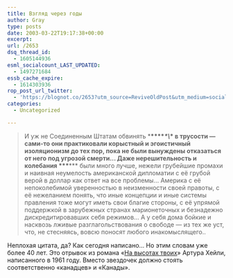 ```yaml
---
title: Взгляд через годы
author: Gray
type: posts
date: 2003-03-22T19:17:38+00:00
excerpt:
url: /2653
dsq_thread_id:
  - 1605144936
esml_socialcount_LAST_UPDATED:
  - 1497271684
essb_cache_expire:
  - 1614303936
rop_post_url_twitter:
  - 'https://blognot.co/2653?utm_source=ReviveOldPost&utm_medium=social&utm_campaign=ReviveOldPost'
categories:
  - Uncategorized

---
```








> И уж не Соединенным Штатам обвинять \***\*****\*\\*\* в трусости — сами-то они практиковали корыстный и эгоистичный изоляционизм до тех пор, пока не были вынуждены отказаться от него под угрозой смерти… Даже нерешительность и колебания \*\*\***\*** были много лучше, нежели грубейшие промахи и наивная неумелость американской дипломатии с её грубой верой в доллар как ответ на все проблемы… Америка с её непоколебимой уверенностью в неизменности своей правоты, с её нежеланием понять, что иные концепции и иные системы правления тоже могут иметь свои благие стороны, с её упрямой поддержкой в зарубежных странах марионеточных и безнадежно дискредитировавших себя режимов… А у себя дома бойкие и насквозь лживые разглагольствования о свободе — из тех же уст, что, не стесняясь, вовсю поносят любого инакомыслящего..

Неплохая цитата, да? Как сегодня написано&#8230; Но этим словам уже более 40 лет. Это отрывок из романа &#171;<a href="http://lib.km.ru/?id=12948&#038;Subject=29" target="_blank">На высотах твоих</a>&#187; Артура Хейли, написанного в 1961 году. Вместо звездочек должно стоять соответственно &#171;канадцев&#187; и &#171;Канады&#187;.